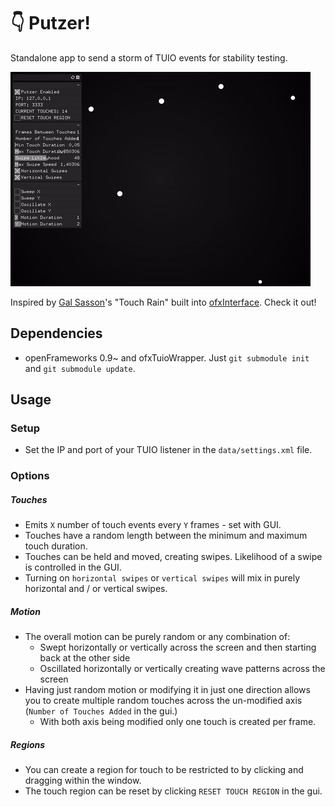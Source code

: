 # 👇 Putzer!
Standalone app to send a storm of TUIO events for stability testing.

![](misc/screenshot.gif)

Inspired by [Gal Sasson](https://github.com/galsasson)'s "Touch Rain" built into [ofxInterface](https://github.com/galsasson/ofxInterface). Check it out!

## Dependencies
- openFrameworks 0.9~ and ofxTuioWrapper. Just `git submodule init` and `git submodule update`.

## Usage

### Setup
- Set the IP and port of your TUIO listener in the `data/settings.xml` file.

### Options

##### Touches
- Emits `X` number of touch events every `Y` frames - set with GUI.
- Touches have a random length between the minimum and maximum touch duration.
- Touches can be held and moved, creating swipes. Likelihood of a swipe is controlled in the GUI.
- Turning on `horizontal swipes` or `vertical swipes` will mix in purely horizontal and / or vertical swipes.

##### Motion
- The overall motion can be purely random or any combination of:
	- Swept horizontally or vertically across the screen and then starting back at the other side
	- Oscillated horizontally or vertically creating wave patterns across the screen
- Having just random motion or modifying it in just one direction allows you to create multiple random touches across the un-modified axis (`Number of Touches Added` in the gui.)
	- With both axis being modified only one touch is created per frame.

##### Regions
- You can create a region for touch to be restricted to by clicking and dragging within the window.
- The touch region can be reset by clicking `RESET TOUCH REGION` in the gui.
